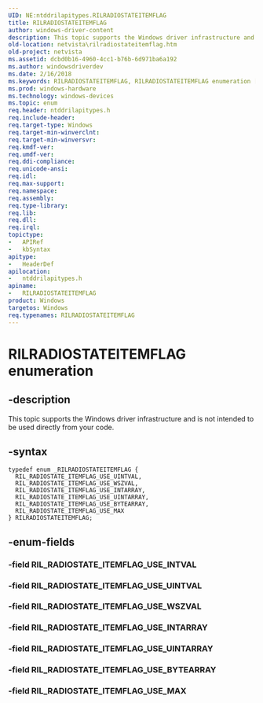 ```yaml
---
UID: NE:ntddrilapitypes.RILRADIOSTATEITEMFLAG
title: RILRADIOSTATEITEMFLAG
author: windows-driver-content
description: This topic supports the Windows driver infrastructure and is not intended to be used directly from your code.
old-location: netvista\rilradiostateitemflag.htm
old-project: netvista
ms.assetid: dcbd0b16-4960-4cc1-b76b-6d971ba6a192
ms.author: windowsdriverdev
ms.date: 2/16/2018
ms.keywords: RILRADIOSTATEITEMFLAG, RILRADIOSTATEITEMFLAG enumeration [Network Drivers Starting with Windows Vista], RIL_RADIOSTATE_ITEMFLAG_USE_BYTEARRAY, RIL_RADIOSTATE_ITEMFLAG_USE_INTARRAY, RIL_RADIOSTATE_ITEMFLAG_USE_MAX, RIL_RADIOSTATE_ITEMFLAG_USE_UINTARRAY, RIL_RADIOSTATE_ITEMFLAG_USE_UINTVAL, RIL_RADIOSTATE_ITEMFLAG_USE_WSZVAL, netvista.rilradiostateitemflag, ntddrilapitypes/RILRADIOSTATEITEMFLAG, ntddrilapitypes/RIL_RADIOSTATE_ITEMFLAG_USE_BYTEARRAY, ntddrilapitypes/RIL_RADIOSTATE_ITEMFLAG_USE_INTARRAY, ntddrilapitypes/RIL_RADIOSTATE_ITEMFLAG_USE_MAX, ntddrilapitypes/RIL_RADIOSTATE_ITEMFLAG_USE_UINTARRAY, ntddrilapitypes/RIL_RADIOSTATE_ITEMFLAG_USE_UINTVAL, ntddrilapitypes/RIL_RADIOSTATE_ITEMFLAG_USE_WSZVAL
ms.prod: windows-hardware
ms.technology: windows-devices
ms.topic: enum
req.header: ntddrilapitypes.h
req.include-header: 
req.target-type: Windows
req.target-min-winverclnt: 
req.target-min-winversvr: 
req.kmdf-ver: 
req.umdf-ver: 
req.ddi-compliance: 
req.unicode-ansi: 
req.idl: 
req.max-support: 
req.namespace: 
req.assembly: 
req.type-library: 
req.lib: 
req.dll: 
req.irql: 
topictype:
-	APIRef
-	kbSyntax
apitype:
-	HeaderDef
apilocation:
-	ntddrilapitypes.h
apiname:
-	RILRADIOSTATEITEMFLAG
product: Windows
targetos: Windows
req.typenames: RILRADIOSTATEITEMFLAG
---
```


# RILRADIOSTATEITEMFLAG enumeration


## -description


This topic supports the Windows driver infrastructure and is not intended to be used directly from your code.


## -syntax


````
typedef enum _RILRADIOSTATEITEMFLAG { 
  RIL_RADIOSTATE_ITEMFLAG_USE_UINTVAL,
  RIL_RADIOSTATE_ITEMFLAG_USE_WSZVAL,
  RIL_RADIOSTATE_ITEMFLAG_USE_INTARRAY,
  RIL_RADIOSTATE_ITEMFLAG_USE_UINTARRAY,
  RIL_RADIOSTATE_ITEMFLAG_USE_BYTEARRAY,
  RIL_RADIOSTATE_ITEMFLAG_USE_MAX
} RILRADIOSTATEITEMFLAG;
````


## -enum-fields




### -field RIL_RADIOSTATE_ITEMFLAG_USE_INTVAL


### -field RIL_RADIOSTATE_ITEMFLAG_USE_UINTVAL


### -field RIL_RADIOSTATE_ITEMFLAG_USE_WSZVAL


### -field RIL_RADIOSTATE_ITEMFLAG_USE_INTARRAY


### -field RIL_RADIOSTATE_ITEMFLAG_USE_UINTARRAY


### -field RIL_RADIOSTATE_ITEMFLAG_USE_BYTEARRAY


### -field RIL_RADIOSTATE_ITEMFLAG_USE_MAX

